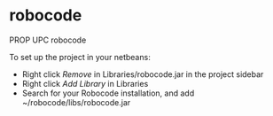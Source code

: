 # robocode
PROP UPC robocode

To set up the project in your netbeans:
- Right click *Remove* in Libraries/robocode.jar in the project sidebar
- Right click *Add Library* in Libraries
- Search for your Robocode installation, and add ~/robocode/libs/robocode.jar